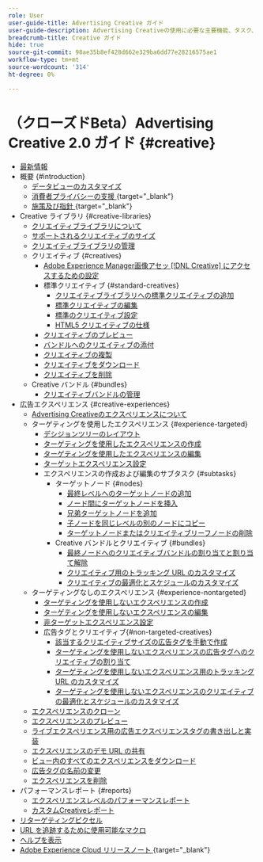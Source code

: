 ```yaml
---
role: User
user-guide-title: Advertising Creative ガイド
user-guide-description: Advertising Creativeの使用に必要な主要機能、タスク、設定およびその他のリソースについて説明します。
breadcrumb-title: Creative ガイド
hide: true
source-git-commit: 98ae35b8ef428d662e329ba6dd77e28216575ae1
workflow-type: tm+mt
source-wordcount: '314'
ht-degree: 0%

---
```



# （クローズドBeta）Advertising Creative 2.0 ガイド {#creative}

+ [最新情報](/help/creative/home.md)
+ 概要 {#introduction}
   + [データビューのカスタマイズ](/help/creative/introduction/customize-data-views.md)
   + [ 消費者プライバシーの支援 ](https://experienceleague.adobe.com/docs/advertising/privacy/home.html){target="_blank"}<!-- This is a duplicate link to this file, so using an absolute link here instead of a relative link. Github doesn't allow duplicate links via relative links. -->
   + [ 施策及び指針 ](https://experienceleague.adobe.com/docs/advertising/privacy/home.html){target="_blank"}<!-- This is a duplicate link to this file, so using an absolute link here instead of a relative link. Github doesn't allow duplicate links via relative links. -->
+ Creative ライブラリ {#creative-libraries}
   + [クリエイティブライブラリについて](/help/creative/creative-libraries/creative-libraries-about.md)
   + [サポートされるクリエイティブのサイズ](/help/creative/creative-libraries/creative-sizes.md)
   + [クリエイティブライブラリの管理](/help/creative/creative-libraries/creative-library-manage.md)
   + クリエイティブ {#creatives}
      + [Adobe Experience Manager画像アセッ  [!DNL Creative]  にアクセスするための設定](/help/creative/creative-libraries/aem-assets-configure.md)
      + 標準クリエイティブ {#standard-creatives}
         + [クリエイティブライブラリへの標準クリエイティブの追加](/help/creative/creative-libraries/creative-add-standard.md)
         + [標準クリエイティブの編集](/help/creative/creative-libraries/creative-edit-standard.md)
         + [標準のクリエイティブ設定](/help/creative/creative-libraries/creative-settings-standard.md)
         + [HTML5 クリエイティブの仕様](/help/creative/creative-libraries/html5-creative-specification.md)
      + [クリエイティブのプレビュー](/help/creative/creative-libraries/creative-preview.md)
      + [バンドルへのクリエイティブの添付](/help/creative/creative-libraries/creative-attach-detach-bundles.md)
      + [クリエイティブの複製](/help/creative/creative-libraries/creative-duplicate.md)
      + [クリエイティブをダウンロード](/help/creative/creative-libraries/creative-download.md)
      + [クリエイティブを削除](/help/creative/creative-libraries/creative-delete.md)
   + Creative バンドル {#bundles}
      + [クリエイティブバンドルの管理](/help/creative/creative-libraries/bundle-manage.md)
+ 広告エクスペリエンス {#creative-experiences}
   + [Advertising Creativeのエクスペリエンスについて](/help/creative/experiences/experience-about.md)
   + ターゲティングを使用したエクスペリエンス {#experience-targeted}
      + [デシジョンツリーのレイアウト](/help/creative/experiences/experience-decision-tree.md)
      + [ターゲティングを使用したエクスペリエンスの作成](/help/creative/experiences/experience-create-targeting.md)
      + [ターゲティングを使用したエクスペリエンスの編集](/help/creative/experiences/experience-edit-targeting.md)
      + [ターゲットエクスペリエンス設定](/help/creative/experiences/experience-settings-targeting.md)
      + エクスペリエンスの作成および編集のサブタスク {#subtasks}
         + ターゲットノード {#nodes}
            + [最終レベルへのターゲットノードの追加](/help/creative/experiences/experience-target-node-add-final.md)
            + [ノード間にターゲットノードを挿入](/help/creative/experiences/experience-target-node-add-inner.md)
            + [兄弟ターゲットノードを追加](/help/creative/experiences/experience-target-node-add-sibling.md)
            + [子ノードを同じレベルの別のノードにコピー](/help/creative/experiences/experience-target-node-copy.md)
            + [ターゲットノードまたはクリエイティブリーフノードの削除](/help/creative/experiences/experience-target-node-delete.md)
         + Creative バンドルとクリエイティブ {#bundles}
            + [最終ノードへのクリエイティブバンドルの割り当てと割り当て解除](/help/creative/experiences/experience-assign-creative-bundles.md)
            + [クリエイティブ用のトラッキング URL のカスタマイズ](/help/creative/experiences/experience-tracking-urls-targeting.md)
            + [クリエイティブの最適化とスケジュールのカスタマイズ](/help/creative/experiences/experience-optimization-scheduling-targeting.md)
   + ターゲティングなしのエクスペリエンス {#experience-nontargeted}
      + [ターゲティングを使用しないエクスペリエンスの作成](/help/creative/experiences/experience-create-no-targeting.md)
      + [ターゲティングを使用しないエクスペリエンスの編集](/help/creative/experiences/experience-edit-no-targeting.md)
      + [非ターゲットエクスペリエンス設定](/help/creative/experiences/experience-settings-no-targeting.md)
      + 広告タグとクリエイティブ{#non-targeted-creatives}
         + [該当するクリエイティブサイズの広告タグを手動で作成](/help/creative/experiences/experience-tag-create-manually.md)
         + [ターゲティングを使用しないエクスペリエンスの広告タグへのクリエイティブの割り当て](/help/creative/experiences/experience-tag-assign-creatives.md)
         + [ターゲティングを使用しないエクスペリエンス用のトラッキング URL のカスタマイズ](/help/creative/experiences/experience-tracking-urls-no-targeting.md)
         + [ターゲティングを使用しないエクスペリエンスのクリエイティブの最適化とスケジュールのカスタマイズ](/help/creative/experiences/experience-optimization-scheduling-no-targeting.md)
   + [エクスペリエンスのクローン](/help/creative/experiences/experience-clone.md)
   + [エクスペリエンスのプレビュー](/help/creative/experiences/experience-preview.md)
   + [ライブエクスペリエンス用の広告エクスペリエンスタグの書き出しと実装](/help/creative/experiences/experience-tag-export.md)
   + [エクスペリエンスのデモ URL の共有](/help/creative/experiences/experience-share-demo-url.md)
   + [ビュー内のすべてのエクスペリエンスをダウンロード](/help/creative/experiences/experience-download-view.md)
   + [広告タグの名前の変更](/help/creative/experiences/experience-tag-rename.md)
   + [エクスペリエンスを削除](/help/creative/experiences/experience-delete.md)
+ パフォーマンスレポート {#reports}
   + [エクスペリエンスレベルのパフォーマンスレポート](/help/creative/experiences/experience-performance-details.md)
   + [カスタムCreativeレポート](/help/creative/report-custom-creative.md)
+ [リターゲティングピクセル](/help/creative/pixels/retargeting-pixel-manage.md)
+ [URL を追跡するために使用可能なマクロ](/help/creative/creative-macros.md)
+ [ヘルプを表示](/help/creative/get-help.md)
+ [Adobe Experience Cloud リリースノート ](https://experienceleague.adobe.com/docs/release-notes/experience-cloud/current.html){target="_blank"}
